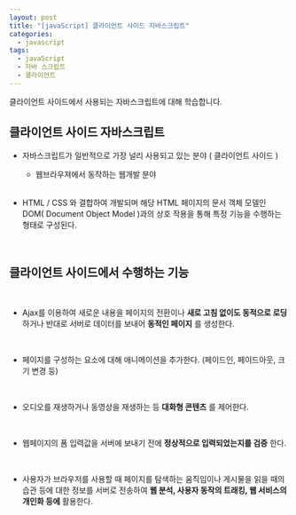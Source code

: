 ```yaml
---
layout: post
title: "[javaScript] 클라이언트 사이드 자바스크립트"
categories:
  - javascript
tags:
  - javaScript
  - 자바 스크립트
  - 클라이언트
---
```



클라이언트 사이드에서 사용되는 자바스크립트에 대해 학습합니다.


## 클라이언트 사이드 자바스크립트

- 자바스크립트가 일반적으로 가장 널리 사용되고 있는 분야 ( 클라이언트 사이드 )
  - 웹브라우져에서 동작하는 웹개발 분야

  <br>


- HTML / CSS 와 결합하여 개발되며 해당 HTML 페이지의 문서 객체 모델인 DOM( Document Object Model )과의 상호 작용을 통해 특정 기능을 수행하는 형태로 구성된다.


<br>



## 클라이언트 사이드에서 수행하는 기능

<br>


- Ajax를 이용하여 새로운 내용을 페이지의 전환이나 **새로 고침 없이도 동적으로 로딩** 하거나 반대로 서버로 데이터를 보내어 **동적인 페이지** 를 생성한다.

<br>

- 페이지를 구성하는 요소에 대해 애니메이션을 추가한다. (페이드인, 페이드아웃, 크기 변경 등)

<br>


- 오디오를 재생하거나 동영상을 재생하는 등 **대화형 콘텐츠** 를 제어한다.

<br>


- 웹페이지의 폼 입력값을 서버에 보내기 전에 **정상적으로 입력되었는지를 검증** 한다.

<br>


- 사용자가 브라우저를 사용할 때 페이지를 탐색하는 움직임이나 게시물을 읽을 때의 습관 등에 대한 정보를 서버로 전송하여 **웹 분석, 사용자 동작의 트래킹, 웹 서비스의 개인화 등에** 활용한다.
